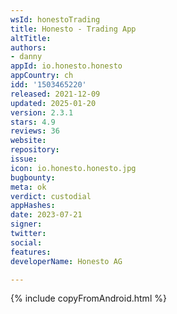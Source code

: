 ```yaml
---
wsId: honestoTrading
title: Honesto - Trading App
altTitle: 
authors:
- danny
appId: io.honesto.honesto
appCountry: ch
idd: '1503465220'
released: 2021-12-09
updated: 2025-01-20
version: 2.3.1
stars: 4.9
reviews: 36
website: 
repository: 
issue: 
icon: io.honesto.honesto.jpg
bugbounty: 
meta: ok
verdict: custodial
appHashes: 
date: 2023-07-21
signer: 
twitter: 
social: 
features: 
developerName: Honesto AG

---
```


{% include copyFromAndroid.html %}
